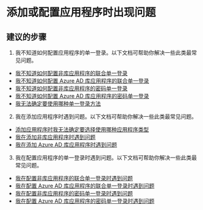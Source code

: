 <properties
  pageTitle="Problems adding or configuring applications"
  description="添加或配置应用程序时出现问题"
  service="microsoft.aad"
  resource="Microsoft_AAD_IAM"
  authors="asteen"
  selfHelpType="resource"
  supportTopicIds="32570259"
  productPesIds="14785"
  cloudEnvironments="public"
  resourceTags="enterpriseapps_overview, enterpriseapps_singleapp"
  displayOrder="107"
 />


# <a name="problems-adding-or-configuring-applications"></a>添加或配置应用程序时出现问题

## <a name="recommended-steps"></a>**建议的步骤**

1. 我不知道如何配置应用程序的单一登录。以下文档可帮助你解决一些此类最常见问题。
  * [我不知道如何配置非库应用程序的联合单一登录](https://docs.microsoft.com/azure/active-directory/application-config-sso-how-to-configure-federated-sso-non-gallery/?WT.mc_id=UI_AAD_Enterprise_Apps_SupportOrTroubleshooting)
  * [我不知道如何配置 Azure AD 库应用程序的联合单一登录](https://docs.microsoft.com/azure/active-directory/application-config-sso-how-to-configure-federated-sso-gallery/?WT.mc_id=UI_AAD_Enterprise_Apps_SupportOrTroubleshooting)
  * [我不知道如何配置非库应用程序的密码单一登录](https://docs.microsoft.com/azure/active-directory/application-config-sso-how-to-configure-password-sso-non-gallery/?WT.mc_id=UI_AAD_Enterprise_Apps_SupportOrTroubleshooting)
  * [我不知道如何配置 Azure AD 库应用程序的密码单一登录](https://docs.microsoft.com/azure/active-directory/application-config-sso-how-to-configure-password-sso-gallery/?WT.mc_id=UI_AAD_Enterprise_Apps_SupportOrTroubleshooting)
  * [我无法确定要使用哪种单一登录方法](https://docs.microsoft.com/azure/active-directory/application-config-sso-how-to-choose-sign-on-method/?WT.mc_id=UI_AAD_Enterprise_Apps_SupportOrTroubleshooting)

2. 我在添加应用程序时遇到问题。以下文档可帮助你解决一些此类最常见问题。
  * [添加应用程序时我无法确定要选择使用哪种应用程序类型](https://docs.microsoft.com/azure/active-directory/application-config-add-app-problem-how-to-choose-application-type/?WT.mc_id=UI_AAD_Enterprise_Apps_SupportOrTroubleshooting)
  * [我在添加非库应用程序时遇到问题](https://docs.microsoft.com/azure/active-directory/application-config-add-app-problem-problem-adding-non-gallery-app/?WT.mc_id=UI_AAD_Enterprise_Apps_SupportOrTroubleshooting)
  * [我在添加 Azure AD 库应用程序时遇到问题](https://docs.microsoft.com/azure/active-directory/application-config-add-app-problem-problem-adding-gallery-app/?WT.mc_id=UI_AAD_Enterprise_Apps_SupportOrTroubleshooting)

3. 我在配置应用程序的单一登录时遇到问题。以下文档可帮助你解决一些此类最常见问题。
  * [我在配置非库应用程序的联合单一登录时遇到问题](https://docs.microsoft.com/azure/active-directory/application-config-sso-problem-configure-federated-sso-non-gallery/?WT.mc_id=UI_AAD_Enterprise_Apps_SupportOrTroubleshooting)
  * [我在配置 Azure AD 库应用程序的联合单一登录时遇到问题](https://docs.microsoft.com/azure/active-directory/application-config-sso-problem-configure-federated-sso-gallery/?WT.mc_id=UI_AAD_Enterprise_Apps_SupportOrTroubleshooting)
  * [我在配置非库应用程序的密码单一登录时遇到问题](https://docs.microsoft.com/azure/active-directory/application-config-sso-problem-configure-password-sso-non-gallery/?WT.mc_id=UI_AAD_Enterprise_Apps_SupportOrTroubleshooting)
  * [我在配置 Azure AD 库应用程序的密码单一登录时遇到问题](https://docs.microsoft.com/azure/active-directory/application-config-sso-problem-configure-password-sso-gallery/?WT.mc_id=UI_AAD_Enterprise_Apps_SupportOrTroubleshooting)

